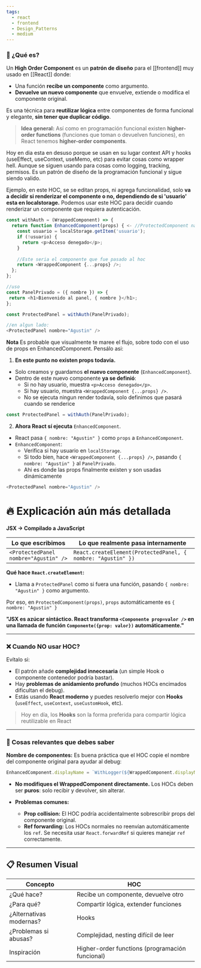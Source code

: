```yaml
---
tags:
  - react
  - frontend
  - Design_Patterns
  - medium
---
```

### 📌 ¿Qué es?

Un **High Order Component** es un **patrón de diseño** para el [[frontend]] muy usado en [[React]] donde:

-  Una función **recibe un componente** como argumento.
-  **Devuelve un nuevo componente** que envuelve, extiende o modifica el componente original.

Es una técnica para **reutilizar lógica** entre componentes de forma funcional y elegante, **sin tener que duplicar código**.

> **Idea general:** Así como en programación funcional existen **higher-order functions** (funciones que toman o devuelven funciones), en React tenemos **higher-order components**.

Hoy en dia esta en desuso porque se usan en su lugar context API y hooks (useEffect, useContext, useMemo, etc) para evitar cosas como wrapper hell.
Aunque se siguen usando para cosas como logging, tracking, permisos. Es un patrón de diseño de la programación funcional y sigue siendo valido.

Ejemplo, en este HOC, se se editan props, ni agrega funcionalidad, solo **va a decidir si renderizar el componente o no, dependiendo de si 'usuario' esta en localstorage.**
Podemos usar este HOC para decidir cuando renderizar un componente que requiera autenticación.
```ts
const withAuth = (WrappedComponent) => {
  return function EnhancedComponent(props) { <- //ProtectedComponent nace en este      punto, es el resultado de usar withAuth(MyComponente)
    const usuario = localStorage.getItem('usuario');
    if (!usuario) {
      return <p>Acceso denegado</p>;
    }
    
    //Este seria el componente que fue pasado al hoc
    return <WrappedComponent {...props} />; 
  };
};

//uso
const PanelPrivado = ({ nombre }) => {
 return <h1>Bienvenido al panel, { nombre }</h1>;
};

const ProtectedPanel = withAuth(PanelPrivado);

//en algun lado:
<ProtectedPanel nombre="Agustin" />
```

**Nota**
Es probable que visualmente te maree el flujo, sobre todo con el uso de props en EnhancedComponent. Pensálo asi:

1.  **En este punto no existen props todavía.**
-  Solo creamos y guardamos **el nuevo componente** (`EnhancedComponent`).
-  Dentro de este nuevo componente **ya se definió**:
    -  Si no hay usuario, muestra `<p>Acceso denegado</p>`.
    -  Si hay usuario, muestra `<WrappedComponent {...props} />`.
    -  No se ejecuta ningun render todavía, solo definimos que pasará cuando se renderice

```ts
const ProtectedPanel = withAuth(PanelPrivado);
```

2. **Ahora React sí ejecuta** `EnhancedComponent`.
-  React pasa `{ nombre: "Agustin" }` como `props` a `EnhancedComponent`.
- `EnhancedComponent`:
    -  Verifica si hay usuario en `localStorage`.
    -  Si todo bien, hace `<WrappedComponent {...props} />`, pasando `{ nombre: "Agustin" }` al `PanelPrivado`.
    - Ahi es donde las props finalmente existen y son usadas dinámicamente

```ts
<ProtectedPanel nombre="Agustin" />
```

# 🔥 Explicación aún más detallada

**JSX → Compilado a JavaScript**

| Lo que escribimos                     | Lo que realmente pasa internamente                           |
| ------------------------------------- | ------------------------------------------------------------ |
| `<ProtectedPanel nombre="Agustin" />` | `React.createElement(ProtectedPanel, { nombre: "Agustin" })` |

**Qué hace `React.createElement`:**
- Llama a `ProtectedPanel` como si fuera una función, pasando `{ nombre: "Agustin" }` como argumento.

Por eso, en `ProtectedComponent(props)`, `props` automáticamente es `{ nombre: "Agustin" }`

**"JSX es azúcar sintáctico. React transforma `<Componente prop=valor />` en una llamada de función `Componente({prop: valor})` automáticamente."**

---
### ❌ Cuando NO usar HOC?

Evítalo si:

-  El patrón añade **complejidad innecesaria** (un simple Hook o componente contenedor podría bastar).
-  Hay **problemas de anidamiento profundo** (muchos HOCs encimados dificultan el debug).
-  Estás usando **React moderno** y puedes resolverlo mejor con **Hooks** (`useEffect`, `useContext`, `useCustomHook`, etc).

> Hoy en día, los **Hooks** son la forma preferida para compartir lógica reutilizable en React

---

### 🧠 Cosas relevantes que debes saber

**Nombre de componentes:** Es buena práctica que el HOC copie el nombre del componente original para ayudar al debug:
```jsx
EnhancedComponent.displayName = `WithLogger(${WrappedComponent.displayName || WrappedComponent.name || 'Component'})`;
```

- **No modifiques el WrappedComponent directamente.** Los HOCs deben ser **puros**: solo recibir y devolver, sin alterar.

-  **Problemas comunes:**
    -  **Prop collision:** El HOC podría accidentalmente sobrescribir props del componente original.
    -  **Ref forwarding:** Los HOCs normales no reenvían automáticamente los `ref`. Se necesita usar `React.forwardRef` si quieres manejar `ref` correctamente.

---

## 📋 Resumen Visual

| Concepto                | HOC                                             |
| ----------------------- | ----------------------------------------------- |
| ¿Qué hace?              | Recibe un componente, devuelve otro             |
| ¿Para qué?              | Compartir lógica, extender funciones            |
| ¿Alternativas modernas? | Hooks                                           |
| ¿Problemas si abusas?   | Complejidad, nesting difícil de leer            |
| Inspiración             | Higher-order functions (programación funcional) |
